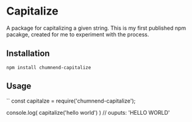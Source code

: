 # Capitalize
A package for capitalizing a given string. This is my first published npm
pacakge, created for me to experiment with the process.

## Installation
``
npm install chumnend-capitalize
``

## Usage
``
const capitalze = require('chumnend-capitalize');

console.log( capitalize('hello world') ) // ouputs: 'HELLO WORLD'
